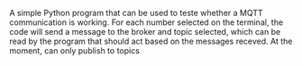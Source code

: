 A simple Python program that can be used to teste whether a MQTT communication is working. For each number selected on the terminal, the code will send a message to the broker and topic selected, which can be read by the program that should act based on the messages receved. At the moment, can only publish to topics
